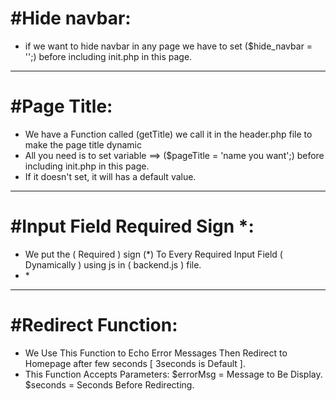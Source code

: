 #Hide navbar:
============
- if we want to hide navbar in any page we have to set ($hide_navbar = '';) before including init.php in this page.
------------------------------------------------------------------------------

#Page Title:
============
- We have a Function called (getTitle) we call it in the header.php file to make the page title dynamic
- All you need is to set variable ==> ($pageTitle = 'name you want';) before including init.php in this page.
- If it doesn't set, it will has a default value.

------------------------------------------------------------------------

#Input Field Required Sign *:
============================
- We put the ( Required ) sign (*) To Every Required Input Field ( Dynamically ) using js in ( backend.js ) file.
- <span class="asterisk">*</span>

------------------------------------------------------------------------

#Redirect Function:
==================
- We Use This Function to Echo Error Messages Then Redirect to Homepage after few seconds [ 3seconds is Default ].
- This Function Accepts Parameters:
$errorMsg = Message to Be Display.
$seconds = Seconds Before Redirecting.